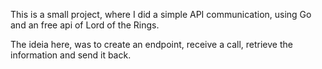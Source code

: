 This is a small project, where I did a simple API communication, using Go and an free api of Lord of the Rings.

The ideia here, was to create an endpoint, receive a call, retrieve the information and send it back.
